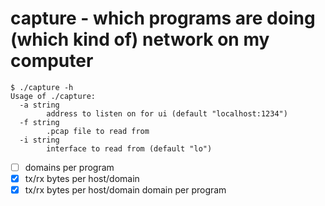 # capture - which programs are doing (which kind of) network on my computer

```
$ ./capture -h
Usage of ./capture:
  -a string
        address to listen on for ui (default "localhost:1234")
  -f string
        .pcap file to read from
  -i string
        interface to read from (default "lo")
```

- [ ] domains per program
- [x] tx/rx bytes per host/domain
- [x] tx/rx bytes per host/domain domain per program
